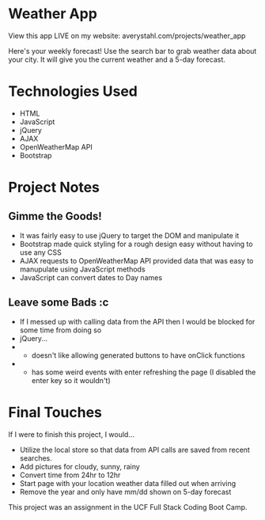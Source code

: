 # Weather App
View this app LIVE on my website: averystahl.com/projects/weather_app
 
Here's your weekly forecast!
Use the search bar to grab weather data about your city. It will give you the current weather and a 5-day forecast.

# Technologies Used
+ HTML
+ JavaScript
+ jQuery
+ AJAX
+ OpenWeatherMap API
+ Bootstrap

# Project Notes
## Gimme the Goods!
+ It was fairly easy to use jQuery to target the DOM and manipulate it
+ Bootstrap made quick styling for a rough design easy without having to use any CSS
+ AJAX requests to OpenWeatherMap API provided data that was easy to manupulate using JavaScript methods
+ JavaScript can convert dates to Day names

## Leave some Bads :c
 + If I messed up with calling data from the API then I would be blocked for some time from doing so
 + jQuery...
 + + doesn't like allowing generated buttons to have onClick functions
 + + has some weird events with enter refreshing the page (I disabled the enter key so it wouldn't)

# Final Touches
If I were to finish this project, I would... 
 + Utilize the local store so that data from API calls are saved from recent searches. 
 + Add pictures for cloudy, sunny, rainy
 + Convert time from 24hr to 12hr
 + Start page with your location weather data filled out when arriving
 + Remove the year and only have mm/dd shown on 5-day forecast


This project was an assignment in the UCF Full Stack Coding Boot Camp.